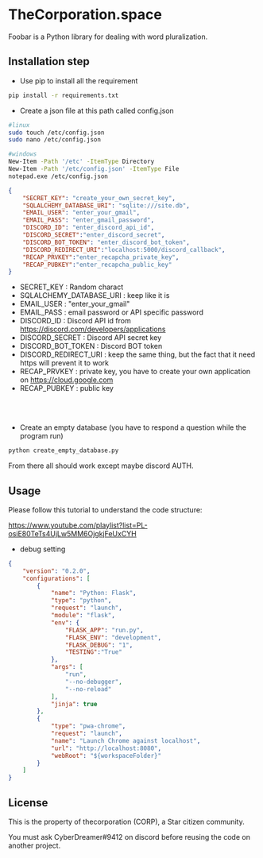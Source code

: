 # TheCorporation.space

Foobar is a Python library for dealing with word pluralization.

## Installation step

- Use pip to install all the requirement

```bash
pip install -r requirements.txt
```

- Create a json file at this path called config.json


```bash
#linux
sudo touch /etc/config.json
sudo nano /etc/config.json

#windows
New-Item -Path '/etc' -ItemType Directory
New-Item -Path '/etc/config.json' -ItemType File
notepad.exe /etc/config.json

```

```json
{
    "SECRET_KEY": "create_your_own_secret_key",
    "SQLALCHEMY_DATABASE_URI": "sqlite:///site.db",
    "EMAIL_USER": "enter_your_gmail",
    "EMAIL_PASS": "enter_gmail_password",
    "DISCORD_ID": "enter_discord_api_id",
    "DISCORD_SECRET":"enter_discord_secret",
    "DISCORD_BOT_TOKEN": "enter_discord_bot_token",
    "DISCORD_REDIRECT_URI":"localhost:5000/discord_callback",
    "RECAP_PRVKEY":"enter_recapcha_private_key",
    "RECAP_PUBKEY":"enter_recapcha_public_key"
}
```
- SECRET_KEY : Random charact
- SQLALCHEMY_DATABASE_URI : keep like it is
- EMAIL_USER : "enter_your_gmail"
- EMAIL_PASS : email password or API specific password
- DISCORD_ID : Discord API id from https://discord.com/developers/applications
- DISCORD_SECRET : Discord API secret key
- DISCORD_BOT_TOKEN : Discord BOT token
- DISCORD_REDIRECT_URI : keep the same thing, but the fact that it need https will prevent it to work
- RECAP_PRVKEY : private key, you have to create your own application on https://cloud.google.com
- RECAP_PUBKEY : public key
<br />
<br />

- Create an empty database (you have to respond a question while the program run)
```bash
python create_empty_database.py
```

From there all should work except maybe discord AUTH.


## Usage

Please follow this tutorial to understand the code structure: 

https://www.youtube.com/playlist?list=PL-osiE80TeTs4UjLw5MM6OjgkjFeUxCYH

- debug setting  
```json
{
    "version": "0.2.0",
    "configurations": [
        {
            "name": "Python: Flask",
            "type": "python",
            "request": "launch",
            "module": "flask",
            "env": {
                "FLASK_APP": "run.py",
                "FLASK_ENV": "development",
                "FLASK_DEBUG": "1",
                "TESTING":"True" 
            },
            "args": [
                "run",
                "--no-debugger",
                "--no-reload"
            ],
            "jinja": true
        },
        {
            "type": "pwa-chrome",
            "request": "launch",
            "name": "Launch Chrome against localhost",
            "url": "http://localhost:8080",
            "webRoot": "${workspaceFolder}"
        }
    ]
}
```



## License
This is the property of thecorporation (CORP), a Star citizen community.

You must ask CyberDreamer#9412 on discord before reusing the code on another project.
